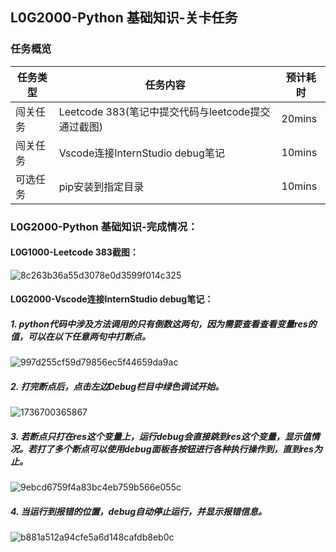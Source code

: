 ## L0G2000-Python 基础知识-关卡任务

### 任务概览
| 任务类型 | 任务内容                                           | 预计耗时 |
| -------- | -------------------------------------------------- | -------- |
| 闯关任务 | Leetcode 383(笔记中提交代码与leetcode提交通过截图) | 20mins   |
| 闯关任务 | Vscode连接InternStudio debug笔记                   | 10mins   |
| 可选任务 | pip安装到指定目录                                  | 10mins   |



### L0G2000-Python 基础知识-完成情况：
#### L0G1000-Leetcode 383截图：

![8c263b36a55d3078e0d3599f014c325](https://github.com/user-attachments/assets/52b2fa72-f988-431b-a191-596cca22d1d0)


#### L0G2000-Vscode连接InternStudio debug笔记：

##### 1. python代码中涉及方法调用的只有倒数这两句，因为需要查看查看变量res的值，可以在以下任意两句中打断点。

![997d255cf59d79856ec5f44659da9ac](https://github.com/user-attachments/assets/5202cccd-245a-478b-957b-b30cce78441c)


##### 2. 打完断点后，点击左边Debug栏目中绿色调试开始。

![1736700365867](https://github.com/user-attachments/assets/a1abd195-af43-471e-87e0-b8d01ce93719)


##### 3. 若断点只打在res这个变量上，运行debug会直接跳到res这个变量，显示值情况。若打了多个断点可以使用debug面板各按钮进行各种执行操作到，直到res为止。

![9ebcd6759f4a83bc4eb759b566e055c](https://github.com/user-attachments/assets/e71a1b49-d2ce-4caf-be5f-0522016986d9)


##### 4. 当运行到报错的位置，debug自动停止运行，并显示报错信息。

![b881a512a94cfe5a6d148cafdb8eb0c](https://github.com/user-attachments/assets/685bdf2c-75ad-4dc6-96ec-a4cfe6b8a26b)




